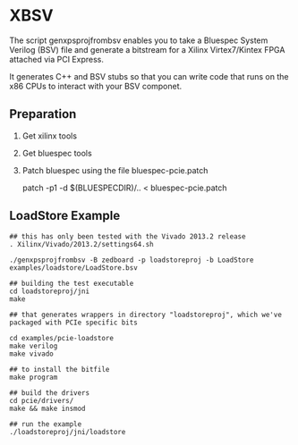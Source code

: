 XBSV
====

The script genxpsprojfrombsv enables you to take a Bluespec System
Verilog (BSV) file and generate a bitstream for a Xilinx
Virtex7/Kintex FPGA attached via PCI Express.

It generates C++ and BSV stubs so that you can write code that runs on
the x86 CPUs to interact with your BSV componet.

Preparation
-----------
1. Get xilinx tools
2. Get bluespec tools
3. Patch bluespec using the file bluespec-pcie.patch

    patch -p1 -d $(BLUESPECDIR)/.. < bluespec-pcie.patch

LoadStore Example
------------

    ## this has only been tested with the Vivado 2013.2 release
    . Xilinx/Vivado/2013.2/settings64.sh

    ./genxpsprojfrombsv -B zedboard -p loadstoreproj -b LoadStore examples/loadstore/LoadStore.bsv

    ## building the test executable
    cd loadstoreproj/jni
    make

    ## that generates wrappers in directory "loadstoreproj", which we've packaged with PCIe specific bits

    cd examples/pcie-loadstore
    make verilog
    make vivado

    ## to install the bitfile
    make program

    ## build the drivers
    cd pcie/drivers/
    make && make insmod

    ## run the example
    ./loadstoreproj/jni/loadstore



